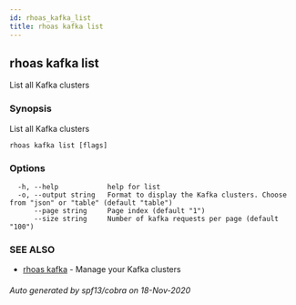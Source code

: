 ```yaml
---
id: rhoas_kafka_list
title: rhoas kafka list
---
```

## rhoas kafka list

List all Kafka clusters

### Synopsis

List all Kafka clusters

```
rhoas kafka list [flags]
```

### Options

```
  -h, --help            help for list
  -o, --output string   Format to display the Kafka clusters. Choose from "json" or "table" (default "table")
      --page string     Page index (default "1")
      --size string     Number of kafka requests per page (default "100")
```

### SEE ALSO

* [rhoas kafka](rhoas_kafka.md)	 - Manage your Kafka clusters

###### Auto generated by spf13/cobra on 18-Nov-2020
